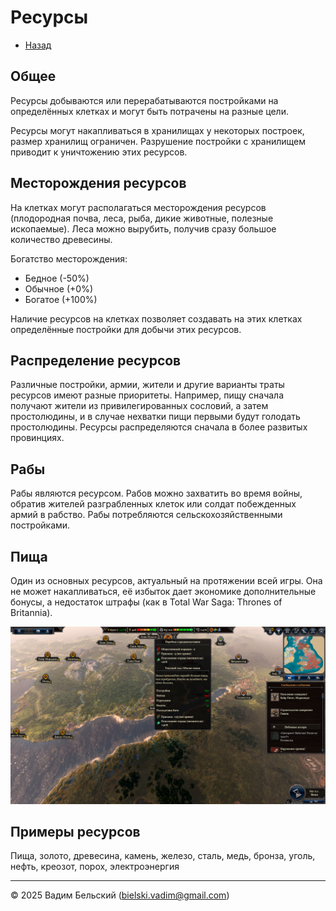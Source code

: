 # Ресурсы

- [Назад](../README.md)

## Общее

Ресурсы добываются или перерабатываются постройками на определённых клетках и могут быть потрачены на разные цели. 

Ресурсы могут накапливаться в хранилищах у некоторых построек, размер хранилищ ограничен. Разрушение постройки с хранилищем приводит к уничтожению этих ресурсов.

## Месторождения ресурсов

На клетках могут располагаться месторождения ресурсов (плодородная почва, леса, рыба, дикие животные, полезные ископаемые). Леса можно вырубить, получив сразу большое количество древесины.

Богатство месторождения:
- Бедное (-50%)
- Обычное (+0%)
- Богатое (+100%)

Наличие ресурсов на клетках позволяет создавать на этих клетках определённые постройки для добычи этих ресурсов.

## Распределение ресурсов

Различные постройки, армии, жители и другие варианты траты ресурсов имеют разные приоритеты. Например, пищу сначала получают жители из привилегированных сословий, а затем простолюдины, и в случае нехватки пищи первыми будут голодать простолюдины. Ресурсы распределяются сначала в более развитых провинциях.

## Рабы

Рабы являются ресурсом. Рабов можно захватить во время войны, обратив жителей разграбленных клеток или солдат побежденных армий в рабство. Рабы потребляются сельскохозяйственными постройками. 

## Пища

Один из основных ресурсов, актуальный на протяжении всей игры. Она не может накапливаться, её избыток дает экономике дополнительные бонусы, а недостаток штрафы (как в Total War Saga: Thrones of Britannia).

![](../Images/TW_Britannia_Food.png)


## Примеры ресурсов

Пища, золото, древесина, камень, железо, сталь, медь, бронза, уголь, нефть, креозот, порох, электроэнергия

---
© 2025 Вадим Бельский (bielski.vadim@gmail.com)